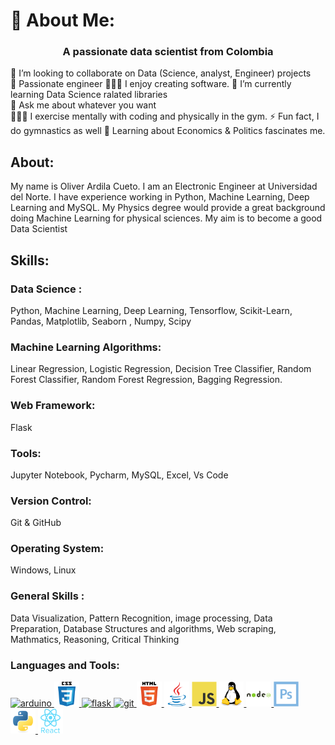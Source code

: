 # 💫 About Me:
<h3 align="center">A passionate data scientist from Colombia</h3>

👯 I’m looking to collaborate on Data (Science, analyst, Engineer) projects<br>
👷 Passionate engineer 👨🏽‍💻 I enjoy creating software.
🌱 I’m currently learning Data Science ralated libraries<br>
💬 Ask me about whatever you want<br>
👨🏽‍💻 I exercise mentally with coding and physically in the gym.
⚡ Fun fact, I do gymnastics as well
🧠 Learning about Economics & Politics fascinates me.

## About:
My name is Oliver Ardila Cueto. I am an Electronic Engineer at Universidad del Norte. I have experience working in Python, Machine Learning, Deep Learning and MySQL. My Physics degree would provide a great background doing Machine Learning for physical sciences. My aim is to become a good Data Scientist

## Skills:

###  Data Science : 
Python, Machine Learning, Deep Learning, Tensorflow, Scikit-Learn, Pandas, Matplotlib, Seaborn , Numpy, Scipy

###  Machine Learning Algorithms:

Linear Regression, Logistic Regression, Decision Tree Classifier, Random Forest Classifier, Random Forest Regression, Bagging Regression.

###  Web Framework:
Flask

 ###  Tools:
 Jupyter Notebook, Pycharm, MySQL, Excel, Vs Code
 
 ### Version Control:
 Git & GitHub

###  Operating System:
Windows, Linux

### General Skills :

Data Visualization, Pattern Recognition, image processing, Data Preparation, Database Structures
and algorithms, Web scraping, Mathmatics, Reasoning, Critical Thinking

<h3 align="left">Languages and Tools:</h3>
<p align="left"> <a href="https://www.arduino.cc/" target="_blank" rel="noreferrer"> <img src="https://cdn.worldvectorlogo.com/logos/arduino-1.svg" alt="arduino" width="40" height="40"/> </a> <a href="https://www.w3schools.com/css/" target="_blank" rel="noreferrer"> <img src="https://raw.githubusercontent.com/devicons/devicon/master/icons/css3/css3-original-wordmark.svg" alt="css3" width="40" height="40"/> </a> <a href="https://flask.palletsprojects.com/" target="_blank" rel="noreferrer"> <img src="https://www.vectorlogo.zone/logos/pocoo_flask/pocoo_flask-icon.svg" alt="flask" width="40" height="40"/> </a> <a href="https://git-scm.com/" target="_blank" rel="noreferrer"> <img src="https://www.vectorlogo.zone/logos/git-scm/git-scm-icon.svg" alt="git" width="40" height="40"/> </a> <a href="https://www.w3.org/html/" target="_blank" rel="noreferrer"> <img src="https://raw.githubusercontent.com/devicons/devicon/master/icons/html5/html5-original-wordmark.svg" alt="html5" width="40" height="40"/> </a> <a href="https://www.java.com" target="_blank" rel="noreferrer"> <img src="https://raw.githubusercontent.com/devicons/devicon/master/icons/java/java-original.svg" alt="java" width="40" height="40"/> </a> <a href="https://developer.mozilla.org/en-US/docs/Web/JavaScript" target="_blank" rel="noreferrer"> <img src="https://raw.githubusercontent.com/devicons/devicon/master/icons/javascript/javascript-original.svg" alt="javascript" width="40" height="40"/> </a> <a href="https://www.linux.org/" target="_blank" rel="noreferrer"> <img src="https://raw.githubusercontent.com/devicons/devicon/master/icons/linux/linux-original.svg" alt="linux" width="40" height="40"/> </a> <a href="https://nodejs.org" target="_blank" rel="noreferrer"> <img src="https://raw.githubusercontent.com/devicons/devicon/master/icons/nodejs/nodejs-original-wordmark.svg" alt="nodejs" width="40" height="40"/> </a> <a href="https://www.photoshop.com/en" target="_blank" rel="noreferrer"> <img src="https://raw.githubusercontent.com/devicons/devicon/master/icons/photoshop/photoshop-line.svg" alt="photoshop" width="40" height="40"/> </a> <a href="https://www.python.org" target="_blank" rel="noreferrer"> <img src="https://raw.githubusercontent.com/devicons/devicon/master/icons/python/python-original.svg" alt="python" width="40" height="40"/> </a> <a href="https://reactjs.org/" target="_blank" rel="noreferrer"> <img src="https://raw.githubusercontent.com/devicons/devicon/master/icons/react/react-original-wordmark.svg" alt="react" width="40" height="40"/> </a> </p>
